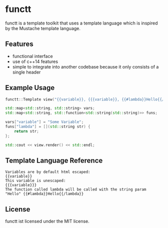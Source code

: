 # functt

functt is a template toolkit that uses a template language which is inspired by the Mustache template language.

## Features

 * functional interface
 * use of c++14 features
 * simple to integrate into another codebase because it only consists of a single header

## Example Usage

``` cpp
functt::Template view("{{variable}}, {{{variable}}, {{#lambda}}Hello{{/lambda}}");

std::map<std::string, std::string> vars;
std::map<std::string, std::function<std::string(std::string)>> funs;

vars["variable"] = "Some Variable";
funs["lambda"] = [](std::string str) {
	return str;
};

std::cout << view.render() << std::endl;
```

## Template Language Reference

```
Variables are by default html escaped:                                  {{variable}}
This variable is unescaped:                                             {{{variable}}}
The function called lambda will be called with the string param "Hello" {{#lambda}}Hello{{/lambda}}
```

## License

functt ist licensed under the MIT license.
